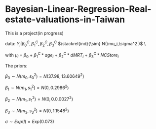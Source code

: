 # Bayesian-Linear-Regression-Real-estate-valuations-in-Taiwan

This is a project(in progress)


$\text{data: }$ $Y_i | \beta_0^C, \beta_1^C, \beta_2^C, \beta_3^C$  $\stackrel{ind}{\sim} N(\mu_i,\sigma^2 )$ \\


with  $\mu_i$ = $\beta_0$ + $\beta_1^C * age_i$ + $\beta_2^C * dMRT_i$ + $\beta_3^C * NCStore_i$

The priors:


$\beta_0 \sim N(m_0, s_0^2) = N(37.98,13.60649^2 )$

$\beta_1 \sim N(m_1, s_1^2) =  N(0, 0.2986^2)$

$\beta_2 \sim N(m_1, s_1^2) =  N(0, 0.0.0027^2)$


$\beta_3 \sim N(m_3, s_3^2) =  N(0, 1.1548^2)$


$\sigma \sim Exp(l) = Exp(0.073)$

